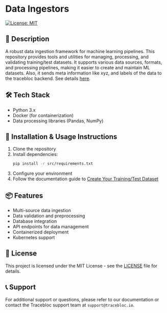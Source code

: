 # Data Ingestors
[![License: MIT](https://img.shields.io/badge/License-MIT-yellow.svg)](https://opensource.org/licenses/MIT)

## 📄 Description
A robust data ingestion framework for machine learning pipelines. This repository provides tools and utilities for managing, processing, and validating training/test datasets. It supports various data sources, formats, and processing pipelines, making it easier to create and maintain ML datasets.
Also, it sends meta information like xyz, and labels of the data to the tracebloc backend. See details [here](https://github.com/tracebloc/data-ingestors/blob/87dbc6ed19f5439a8ce42a58eb7b34492838545e/tracebloc_ingestor/api/client.py#L64).

## 🛠️ Tech Stack
- Python 3.x
- Docker (for containerization)
- Data processing libraries (Pandas, NumPy)

## 🚀 Installation & Usage Instructions
1. Clone the repository
2. Install dependencies:
   ```bash
   pip install -r src/requirements.txt
   ```
3. Configure your environment
4. Follow the documentation guide to [Create Your Training/Test Dataset](https://traceblocdocsdev.azureedge.net/environment-setup/create-your-dataset)

## 📦 Features
- Multi-source data ingestion
- Data validation and preprocessing
- Database integration
- API endpoints for data management
- Containerized deployment
- Kubernetes support


## 📜 License
This project is licensed under the MIT License - see the [LICENSE](LICENSE) file for details.

## 📞 Support
For additional support or questions, please refer to our documentation or contact the Tracebloc support team at `support@tracebloc.io`.
